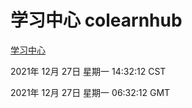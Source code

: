 # 学习中心 colearnhub
[学习中心](http://59.174.25.102:56308/colearnhub/)

2021年 12月 27日 星期一 14:32:12 CST

2021年 12月 27日 星期一 06:32:12 GMT

